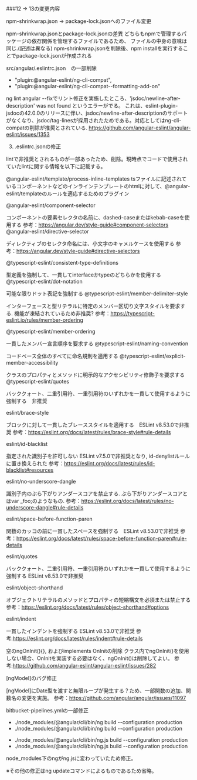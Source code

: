 ###12 → 13の変更内容

npm-shrinkwrap.json -> package-lock.jsonへのファイル変更

npm-shrinkwrap.jsonとpackage-lock.jsonの差異
どちらもnpmで管理するパッケージの依存関係を管理するファイルであるため、
ファイルの中身の意味は同じ.(記述は異なる)
npm-shrinkwrap.jsonを削除後、npm installを実行することでpackage-lock.jsonが作成される

src/angular/.eslintrc.json　の一部削除

- "plugin:@angular-eslint/ng-cli-compat",
- "plugin:@angular-eslint/ng-cli-compat--formatting-add-on"

ng lint angular --fixでリント修正を実施したところ、'jsdoc/newline-after-description' was not found というエラーがでる。
これは、eslint-plugin-jsdocの42.0.0のリリースに伴い、jsdoc/newline-after-descriptionのサポートがなくなり、jsdoc/tag-linesが採用されたためである。対応としてはng-cli-compatの削除が推奨とされている.
https://github.com/angular-eslint/angular-eslint/issues/1353 



3. .eslintrc.jsonの修正

lintで非推奨とされるものが一部あったため、削除。現時点でコードで使用されていたlintに関する情報を以下に記載する。

@angular-eslint/template/process-inline-templates
tsファイルに記述されているコンポーネントなどのインラインテンプレートのhtmlに対して、@angular-eslint/templateのルールを適応するためのプラグイン

@angular-eslint/component-selector

コンポーネントの要素セレクタの名前に、dashed-caseまたはkebab-caseを使用する
参考：https://angular.dev/style-guide#component-selectors 
@angular-eslint/directive-selector

ディレクティブのセレクタ命名には、小文字のキャメルケースを使用する
参考：https://angular.dev/style-guide#directive-selectors 

@typescript-eslint/consistent-type-definitions

型定義を強制して、一貫してinterfaceかtypeのどちらかを使用する
@typescript-eslint/dot-notation

可能な限りドット表記を強制する
@typescript-eslint/member-delimiter-style

インターフェースと型リテラルに特定のメンバー区切り文字スタイルを要求する. 機能が凍結されているため非推奨?
参考：https://typescript-eslint.io/rules/member-ordering 

@typescript-eslint/member-ordering

一貫したメンバー宣言順序を要求する
@typescript-eslint/naming-convention

コードベース全体のすべてに命名規則を適用する
@typescript-eslint/explicit-member-accessibility

クラスのプロパティとメソッドに明示的なアクセシビリティ修飾子を要求する
@typescript-eslint/quotes

バッククォート、二重引用符、一重引用符のいずれかを一貫して使用するように強制する　非推奨

eslint/brace-style

ブロックに対して一貫したブレーススタイルを適用する　ESLint v8.53.0で非推奨
参考：https://eslint.org/docs/latest/rules/brace-style#rule-details 

eslint/id-blacklist

指定された識別子を許可しない ESLint v7.5.0で非推奨となり, id-denylistルールに置き換えられた
参考：https://eslint.org/docs/latest/rules/id-blacklist#resources 

eslint/no-underscore-dangle

識別子内のぶら下がりアンダースコアを禁止する. ぶら下がりアンダースコアとはvar _foo;のようなもの.
参考：https://eslint.org/docs/latest/rules/no-underscore-dangle#rule-details 

eslint/space-before-function-paren

関数のカッコの前に一貫したスペースを強制する　ESLint v8.53.0で非推奨
参考：https://eslint.org/docs/latest/rules/space-before-function-paren#rule-details 

eslint/quotes

バッククォート、二重引用符、一重引用符のいずれかを一貫して使用するように強制する ESLint v8.53.0で非推奨

eslint/object-shorthand

オブジェクトリテラルのメソッドとプロパティの短縮構文を必須または禁止する
参考：https://eslint.org/docs/latest/rules/object-shorthand#options 

eslint/indent

一貫したインデントを強制する ESLint v8.53.0で非推奨
参考:https://eslint.org/docs/latest/rules/indent#rule-details 



空のngOnInit(){}, およびimplements OnInitの削除
クラス内でngOnInit()を使用しない場合、OnInitを実装する必要はなく、ngOnInit()は削除してよい。
参考:https://github.com/angular-eslint/angular-eslint/issues/282 

[ngModel]のバグ修正

[ngModel]にDate型を渡すと無限ループが発生する？ため、一部関数の追加、関数名の変更を実施。
参考：https://github.com/angular/angular/issues/11097 

bitbucket-pipelines.ymlの一部修正

- ./node_modules/@angular/cli/bin/ng build --configuration production
- ./node_modules/@angular/cli/bin/ng build --configuration production

+ ./node_modules/@angular/cli/bin/ng.js build --configuration production
+ ./node_modules/@angular/cli/bin/ng.js build --configuration production

node_modules下のngがng.jsに変わっていたため修正。


※その他の修正はng updateコマンドによるものであるため省略。
